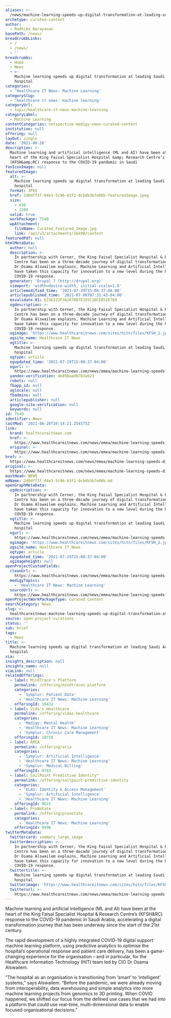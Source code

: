 ```yaml
---
aliases: >-
  /news/machine-learning-speeds-up-digital-transformation-at-leading-saudi-arabia-hospital
archetype: curated-content
author:
  - Radhika Narayanan
basePath: /news/
breadcrumbLinks:
  - /
  - /news/
  - ''
breadcrumbs:
  - Home
  - News
  - >-
    Machine learning speeds up digital transformation at leading Saudi Arabia
    hospital
categories:
  - 'Healthcare IT News: Machine Learning'
categorySlug:
  - 'healthcare it news: machine learning'
categoryUrl:
  - topic/healthcare-it-news-machine-learning
categoryLabel:
  - Machine Learning
contentCategories: netspective-medigy-news-curated-content
institution: null
offering: null
layOut: single
date: '2021-08-26'
description: >-
  Machine learning and artificial intelligence (ML and AI) have been at the
  heart of the King Faisal Specialist Hospital &amp; Research Centre’s
  (KFSH&amp;RC) response to the COVID-19 pandemic in Saudi 
favIconImage: null
featuredImage:
  alt: >-
    Machine learning speeds up digital transformation at leading Saudi Arabia
    hospital
  format: JPEG
  href: 2d0dff3f-04e3-5c96-b3f2-9cbdb3b7e06b-featuredImage.jpeg
  size:
    - 630
    - 1200
  valid: true
  workPackage: 7540
  wpAttachment:
    fileName: Curated_Featured_Image.jpg
    link: /api/v3/attachments/16490/content
featuredPdf: null
htmlMetaData:
  author: null
  description: >-
    In partnership with Cerner, the King Faisal Specialist Hospital & Research
    Centre has been on a three-decade journey of digital transformation. As CIO
    Dr Osama Alswailem explains, Machine Learning and Artificial Intelligence
    have taken this capacity for innovation to a new level during the hospital’s
    COVID-19 response.
  generator: 'Drupal 7 (http://drupal.org)'
  viewport: 'width=device-width, initial-scale=1.0'
  articlemodified_time: '2021-07-29T15:08:37-04:00'
  articlepublished_time: '2021-07-06T07:32:43-04:00'
  msvalidate.01: E23E222F362070D7E155C1DCE851E7E9
  ogdescription: >-
    In partnership with Cerner, the King Faisal Specialist Hospital & Research
    Centre has been on a three-decade journey of digital transformation. As CIO
    Dr Osama Alswailem explains, Machine Learning and Artificial Intelligence
    have taken this capacity for innovation to a new level during the hospital’s
    COVID-19 response.
  ogimage: 'https://www.healthcareitnews.com/sites/hitn/files/KFSH_2.jpg'
  ogsite_name: Healthcare IT News
  ogtitle: >-
    Machine learning speeds up digital transformation at leading Saudi Arabia
    hospital
  ogtype: article
  ogupdated_time: '2021-07-29T15:08:37-04:00'
  ogurl: >-
    https://www.healthcareitnews.com/news/emea/machine-learning-speeds-digital-transformation-leading-saudi-arabia-hospital
  yandex-verification: 4b898aad0783a623
  robots: null
  fbapp_id: null
  oglocale: null
  fbadmins: null
  articlepublisher: null
  google-site-verification: null
  keywords: null
id: 7540
identifier: News
lastMod: '2021-08-26T16:14:21.254575Z'
link:
  brand: healthcareitnews.com
  href: >-
    https://www.healthcareitnews.com/news/emea/machine-learning-speeds-digital-transformation-leading-saudi-arabia-hospital
  original: >-
    https://www.healthcareitnews.com/news/emea/machine-learning-speeds-digital-transformation-leading-saudi-arabia-hospital
href: >-
  https://www.healthcareitnews.com/news/emea/machine-learning-speeds-digital-transformation-leading-saudi-arabia-hospital
original: >-
  https://www.healthcareitnews.com/news/emea/machine-learning-speeds-digital-transformation-leading-saudi-arabia-hospital
mastHead: NEWS
mdName: 2d0dff3f-04e3-5c96-b3f2-9cbdb3b7e06b.md
openGraphMetaData:
  ogdescription: >-
    In partnership with Cerner, the King Faisal Specialist Hospital & Research
    Centre has been on a three-decade journey of digital transformation. As CIO
    Dr Osama Alswailem explains, Machine Learning and Artificial Intelligence
    have taken this capacity for innovation to a new level during the hospital’s
    COVID-19 response.
  ogtitle: >-
    Machine learning speeds up digital transformation at leading Saudi Arabia
    hospital
  ogurl: >-
    https://www.healthcareitnews.com/news/emea/machine-learning-speeds-digital-transformation-leading-saudi-arabia-hospital
  ogimage: 'https://www.healthcareitnews.com/sites/hitn/files/KFSH_2.jpg'
  ogsite_name: Healthcare IT News
  ogtype: article
  ogupdated_time: '2021-07-29T15:08:37-04:00'
  ogimageheight: null
openProjectCustomFields:
  cleanUrl: >-
    https://www.healthcareitnews.com/news/emea/machine-learning-speeds-digital-transformation-leading-saudi-arabia-hospital
  medigyTopics:
    - 'Healthcare IT News: Machine Learning'
  sourceUrl: >-
    https://www.healthcareitnews.com/news/emea/machine-learning-speeds-digital-transformation-leading-saudi-arabia-hospital
openProjectWorkPackageType: Curated Content
searchCategory: News
slug: >-
  healthcareitnews-machine-learning-speeds-up-digital-transformation-at-leading-saudi-arabia-hospital
source: open-project-curations
status: ''
sub: brief
tags:
  - News
title: >-
  Machine learning speeds up digital transformation at leading Saudi Arabia
  hospital
via: ' '
insights_description: null
insights_name: null
viaLink: null
relatedOfferings:
  - label: MindTrace's Platform
    permalink: /offering/mindtraces-platform
    categories:
      - 'Symplur: Patient Data'
      - 'Healthcare IT News: Machine Learning'
    offeringId: 16432
  - label: Vida's Healthcare
    permalink: /offering/vidas-healthcare
    categories:
      - 'Medigy: Mental Health'
      - 'Healthcare IT News: Machine Learning'
      - 'Symplur: Chronic Care Management'
    offeringId: 10720
  - label: ARIA
    permalink: /offering/aria
    categories:
      - 'Symplur: Artificial Intelligence'
      - 'Healthcare IT News: Machine Learning'
      - 'Symplur: Medical Billing'
    offeringId: 9783
  - label: SailPoint Predictive Identity™
    permalink: /offering/sailpoint-predictive-identity
    categories:
      - 'KLAS: Identity & Access Management'
      - 'Symplur: Artificial Intelligence'
      - 'Healthcare IT News: Machine Learning'
    offeringId: 9621
  - label: ProNotate
    permalink: /offering/pronotate
    categories:
      - 'Healthcare IT News: Machine Learning'
    offeringId: 9496
twitterMetaData:
  twittercard: summary_large_image
  twitterdescription: >-
    In partnership with Cerner, the King Faisal Specialist Hospital & Research
    Centre has been on a three-decade journey of digital transformation. As CIO
    Dr Osama Alswailem explains, Machine Learning and Artificial Intelligence
    have taken this capacity for innovation to a new level during the hospital’s
    COVID-19 response.
  twittertitle: >-
    Machine learning speeds up digital transformation at leading Saudi Arabia
    hospital
  twitterimage: 'https://www.healthcareitnews.com/sites/hitn/files/KFSH_2.jpg'
  twitterurl: >-
    https://www.healthcareitnews.com/news/emea/machine-learning-speeds-digital-transformation-leading-saudi-arabia-hospital
---
```

<p>Machine learning and artificial intelligence (ML and AI) have been at the heart of the King Faisal Specialist Hospital &amp; Research Centre’s (KFSH&amp;RC) response to the COVID-19 pandemic in Saudi Arabia, accelerating a digital transformation journey that has been underway since the start of the 21st century.</p><p>The rapid development of a highly integrated COVID-19 digital support machine learning platform, using predictive analytics to optimise the hospital’s operational response and patient care delivery, has been a game-changing experience for the organisation – and in particular, for the Healthcare Information Technology (HIT) team led by CIO Dr Osama Alswailem.</p><p>“The hospital as an organisation is transitioning from ‘smart’ to ‘intelligent’ systems,” says Alswailem. “Before the pandemic, we were already moving from interoperability, data warehousing and simple analytics into more machine learning projects from genomics to 3D printing. When COVID happened, we shifted our focus from the defined use cases that we had into a platform that could use real-time, multi-dimensional data to enable focused organisational decisions.”</p>